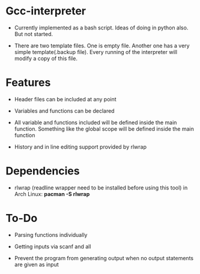 Gcc-interpreter
===============

  * Currently implemented as a bash script. Ideas of doing in python also. But not started.

  * There are two template files. One is empty file. Another one has a very simple template(.backup file). Every running of the interpreter will modify a copy of this file.

Features
========

  * Header files can be included at any point

  * Variables and functions can be declared

  * All variable and functions included will be defined inside the main function. 
    Something like the global scope will be defined inside the main function

  * History and in line editing support provided by rlwrap

Dependencies
============
  
  * rlwrap (readline wrapper need to be installed before using this tool)
        in Arch Linux: **pacman -S rlwrap**


To-Do
=====

  * Parsing functions individually
  
  * Getting inputs via scanf and all

  * Prevent the program from generating output when no output statements are given as input
